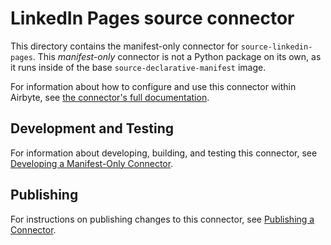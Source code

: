 # LinkedIn Pages source connector

This directory contains the manifest-only connector for `source-linkedin-pages`.
This _manifest-only_ connector is not a Python package on its own, as it runs inside of the base `source-declarative-manifest` image.

For information about how to configure and use this connector within Airbyte, see [the connector's full documentation](https://docs.airbyte.com/integrations/sources/linkedin-pages).

## Development and Testing

For information about developing, building, and testing this connector, see [Developing a Manifest-Only Connector](https://docs.airbyte.com/connector-development/config-based/connector-builder-ui).

## Publishing

For instructions on publishing changes to this connector, see [Publishing a Connector](https://docs.airbyte.com/contributing-to-airbyte/change-cdk-connector/#publishing-a-new-version-of-a-connector).

